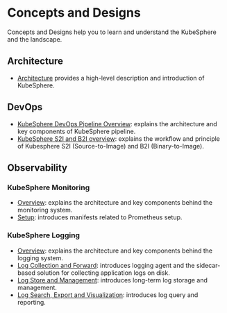 # Concepts and Designs

Concepts and Designs help you to learn and understand the KubeSphere and the landscape.

## Architecture

- [Architecture](overview.md) provides a high-level description and introduction of KubeSphere.

## DevOps

- [KubeSphere DevOps Pipeline Overview](sig-devops/devops-pipeline-overview.md): explains the architecture and key components of KubeSphere pipeline.
- [KubeSphere S2I and B2I overview](sig-devops/s2i_b2i_overview.md): explains the workflow and principle of Kubesphere S2I (Source-to-Image) and B2I (Binary-to-Image).

## Observability

### KubeSphere Monitoring

- [Overview](sig-observability/kubesphere-monitoring.md#Overview): explains the architecture and key components behind the monitoring system.
- [Setup](sig-observability/kubesphere-monitoring.md#Setup): introduces manifests related to Prometheus setup.

### KubeSphere Logging

- [Overview](sig-observability/kubesphere-logging.md#Overview): explains the architecture and key components behind the logging system.
- [Log Collection and Forward](sig-observability/kubesphere-logging.md#Log-Collection-and-Forward): introduces logging agent and the sidecar-based solution for collecting application logs on disk.
- [Log Store and Management](sig-observability/kubesphere-logging.md#Log-Store-and-Management): introduces long-term log storage and management.
- [Log Search, Export and Visualization](sig-observability/kubesphere-logging.md#Log-Search,-Export-and-Visualization): introduces log query and reporting.
